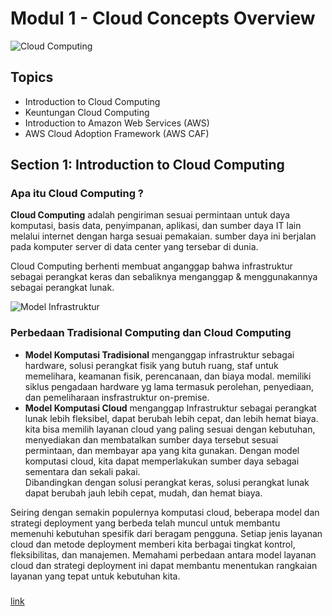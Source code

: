 
# Modul 1 - Cloud Concepts Overview

![Cloud Computing](https://github.com/ryhnvp/100DaysOfAwan/assets/124799992/61dd3926-a7cc-41ce-b453-50af03543e0d)

## Topics
- Introduction to Cloud Computing
- Keuntungan Cloud Computing
- Introduction to Amazon Web Services (AWS)
- AWS Cloud Adoption Framework (AWS CAF)

## Section 1: Introduction to Cloud Computing
### Apa itu Cloud Computing ?
**Cloud Computing** adalah pengiriman sesuai permintaan untuk daya komputasi, basis data, penyimpanan, aplikasi, dan sumber daya IT lain melalui internet dengan harga sesuai pemakaian. sumber daya ini berjalan pada komputer server di data center yang tersebar di dunia.

Cloud Computing berhenti membuat anganggap bahwa infrastruktur sebagai perangkat keras dan sebaliknya menganggap & menggunakannya sebagai perangkat lunak.

![Model Infrastruktur](https://github.com/ryhnvp/100DaysOfAwan/assets/124799992/a537b89b-478d-426f-9644-bb4334c55d61)

### Perbedaan Tradisional Computing dan Cloud Computing
- **Model Komputasi Tradisional** menganggap infrastruktur sebagai hardware, solusi perangkat fisik yang butuh ruang, staf untuk memelihara, keamanan fisik, perencanaan, dan biaya modal. memiliki siklus pengadaan hardware yg lama termasuk perolehan, penyediaan, dan pemeliharaan insfrastruktur on-premise.
- **Model Komputasi Cloud** menganggap Infrastruktur sebagai perangkat lunak lebih fleksibel, dapat berubah lebih cepat, dan lebih hemat biaya. kita bisa memilih layanan cloud yang paling sesuai dengan kebutuhan, menyediakan dan membatalkan sumber daya tersebut sesuai permintaan, dan membayar apa yang kita gunakan. Dengan model komputasi cloud, kita dapat memperlakukan sumber daya sebagai sementara dan sekali pakai.
<br>Dibandingkan dengan solusi perangkat keras, solusi perangkat lunak dapat berubah jauh lebih cepat, mudah, dan hemat biaya.

Seiring dengan semakin populernya komputasi cloud, beberapa model dan strategi deployment yang berbeda telah muncul untuk membantu memenuhi kebutuhan spesifik dari beragam pengguna. Setiap jenis layanan cloud dan metode deployment memberi kita berbagai tingkat kontrol, fleksibilitas, dan manajemen. Memahami perbedaan antara model layanan cloud dan strategi deployment ini dapat membantu menentukan rangkaian layanan yang tepat untuk kebutuhan kita.

### 

[link](link)
